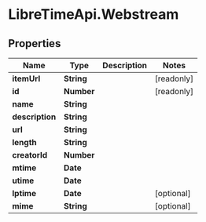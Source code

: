 # LibreTimeApi.Webstream

## Properties

Name | Type | Description | Notes
------------ | ------------- | ------------- | -------------
**itemUrl** | **String** |  | [readonly] 
**id** | **Number** |  | [readonly] 
**name** | **String** |  | 
**description** | **String** |  | 
**url** | **String** |  | 
**length** | **String** |  | 
**creatorId** | **Number** |  | 
**mtime** | **Date** |  | 
**utime** | **Date** |  | 
**lptime** | **Date** |  | [optional] 
**mime** | **String** |  | [optional] 


